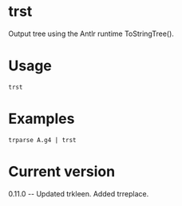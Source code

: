 # trst

Output tree using the Antlr runtime ToStringTree().

# Usage

    trst

# Examples

    trparse A.g4 | trst

# Current version

0.11.0 -- Updated trkleen. Added trreplace.
